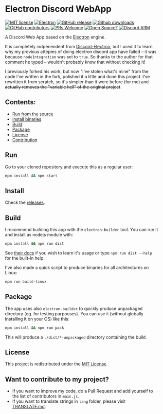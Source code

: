 # Electron Discord WebApp
[![MIT license](https://img.shields.io/badge/License-MIT-C23939.svg)](https://github.com/SpacingBat3/electron-discord-webapp/LICENSE.md)
[![Electron](https://img.shields.io/badge/Made%20with-Electron-486F8F.svg)](https://www.electronjs.org/)
[![GitHub release](https://img.shields.io/github/release/SpacingBat3/electron-discord-webapp.svg)](https://github.com/SpacingBat3/electron-discord-webapp/tags)
[![Github downloads](https://img.shields.io/github/downloads/SpacingBat3/electron-discord-webapp/total.svg)](https://github.com/SpacingBat3/electron-discord-webapp/releases)
[![GitHub contributors](https://img.shields.io/github/contributors/SpacingBat3/electron-discord-webapp.svg)](https://github.com/SpacingBat3/electron-discord-webapp/graphs/contributors)
[![PRs Welcome](https://img.shields.io/badge/PRs-welcome-brightgreen.svg?style=flat-square)](http://makeapullrequest.com)
[![Open Source?](https://badgen.net/badge/RPi%20Friendly%3F/Yes!/c51a4a?icon=https://raw.githubusercontent.com/8radm1n/vendor-icons-svg/702f2ac88acc71759ce623bc5000a596195e9db3/raspberry-pi-logo.svg)](https://github.com/Botspot/pi-apps)
[![Discord ARM](https://img.shields.io/discord/765495441683906561.svg?color=7289da&label=Discord%20ARM&logo=discord)](https://discord.gg/gnKazYeU5x)

A Discord Web App based on the [Electron](https://github.com/electron/electron) engine.

It is completely indpenendent from [Discord-Electron](https://github.com/GyozaGuy/Discord-Electron), but I used it to learn why my previous attepms of doing electron discord app have failed – it was because `nodeIntegration` was set to `true`. So thanks to the author for that comment he typed – wouldn't probably know that without checking it!

I previously forked his work, but now "I've stolen what's mine" from the code I've written in the fork, polished it a little and done this project. I've rewritten it from scratch, so it's simpler than it were before (for me) ~~and actually removes the "variable hell" of the original project~~.

## Contents:
- [Run from the source](#run)
- [Install binaries](#install)
- [Build](#build)
- [Package](#package)
- [License](#license)
- [Contribution](#want-to-contribute-to-my-project)

## Run
Go to your cloned repository and execute this as a regular user:
```sh
npm install && npm start
```

## Install
Check the [releases](https://github.com/SpacingBat3/electron-discord-webapp/releases/).

## Build
I recommend building this app with the `electron-builder` tool.
You can run it and install as nodejs module with:
```sh
npm install && npm run dist
```
See [their docs](https://www.electron.build/multi-platform-build) if you wish to learn it's usage or type `npm run dist --help` for the built-in help.

I've also made a quick script to produce binaries for all architectures on Linux:
```sh
npm run build-linux
```

## Package
The app uses also `electron-builder` to quickly produce unpackaged directory (eg. for testing purpouses).
You can use it (without globally installing it on your OS) like this:
```sh
npm install && npm run pack
```
This will produce a `./dist/*-unpackaged` directory containing the build.

## License
This project is redistributed under the [MIT License](LICENSE).

## Want to contribute to my project?
- If you want to improve my code, do a Pull Request and add yourself to the list of contributors in `main.js`.
- If you want to translate strings in `lang` folder, please visit [TRANSLATE.md](TRANSLATE.md).
